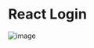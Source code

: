 # React Login

![image](https://user-images.githubusercontent.com/46490801/119240727-0e6c5a00-bb28-11eb-9ca7-5801876fb707.png)



